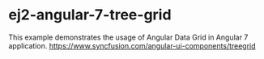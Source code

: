 # ej2-angular-7-tree-grid
This example demonstrates the usage of Angular Data Grid in Angular 7 application. https://www.syncfusion.com/angular-ui-components/treegrid
